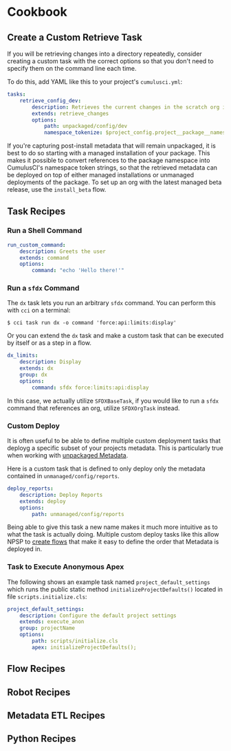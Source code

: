 # Cookbook

## Create a Custom Retrieve Task

If you will be retrieving changes into a directory repeatedly, consider
creating a custom task with the correct options so that you don't need
to specify them on the command line each time.

To do this, add YAML like this to your project's `cumulusci.yml`:

```yaml
tasks:
    retrieve_config_dev:
        description: Retrieves the current changes in the scratch org into unpackaged/config/dev
        extends: retrieve_changes
        options:
            path: unpackaged/config/dev
            namespace_tokenize: $project_config.project__package__namespace
```

If you're capturing post-install metadata that will remain unpackaged,
it is best to do so starting with a managed installation of your
package. This makes it possible to convert references to the package
namespace into CumulusCI's namespace token strings, so that the
retrieved metadata can be deployed on top of either managed
installations or unmanaged deployments of the package. To set up an org
with the latest managed beta release, use the `install_beta` flow.

## Task Recipes

### Run a Shell Command

```yaml
run_custom_command:
    description: Greets the user
    extends: command
    options:
        command: "echo 'Hello there!'"
```

### Run a `sfdx` Command

The `dx` task lets you run an arbitrary `sfdx` command. You can perform
this with `cci` on a terminal:

    $ cci task run dx -o command 'force:api:limits:display'

Or you can extend the `dx` task and make a
custom task that can be executed by itself or as a step in a flow.

```yaml
dx_limits:
    description: Display
    extends: dx
    group: dx
    options:
        command: sfdx force:limits:api:display
```

In this case, we actually utilize `SFDXBaseTask`, if you would like to
run a `sfdx` command that references an org, utilize `SFDXOrgTask`
instead.

### Custom Deploy

It is often useful to be able to define multiple custom deployment tasks
that deployg a specific subset of your projects metadata. This is
particularly true when working with [unpackaged Metadata](unpackaged).

Here is a custom task that is defined to only deploy only the metadata
contained in `unmanaged/config/reports`.

```yaml
deploy_reports:
    description: Deploy Reports
    extends: deploy
    options:
        path: unmanaged/config/reports
```

Being able to give this task a new name makes it much more intuitive as
to what the task is actually doing. Multiple custom deploy tasks like
this allow NPSP to [create flows](https://github.com/SalesforceFoundation/NPSP/blob/87daa94f9494d28ce3a5cc52bd5d5308cc804a2b/cumulusci.yml#L692)
that make it easy to define the order that Metadata is deployed in.

### Task to Execute Anonymous Apex

The following shows an example task named `project_default_settings`
which runs the public static method `initializeProjectDefaults()`
located in file `scripts.initialize.cls`:

```yaml
project_default_settings:
    description: Configure the default project settings
    extends: execute_anon
    group: projectName
    options:
        path: scripts/initialize.cls
        apex: initializeProjectDefaults();
```

## Flow Recipes

## Robot Recipes

## Metadata ETL Recipes

## Python Recipes
